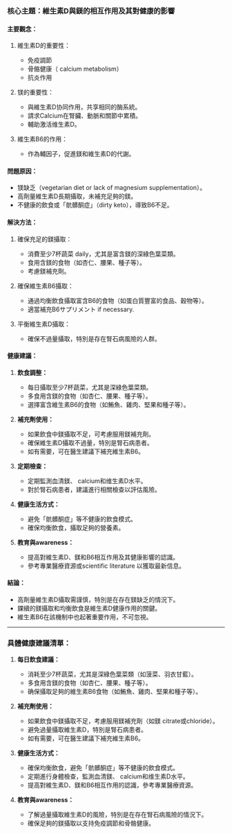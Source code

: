 ### 核心主題：維生素D與鎂的相互作用及其對健康的影響

#### 主要觀念：
1. 維生素D的重要性：
   - 免疫調節
   - 骨骼健康（ calcium metabolism）
   - 抗炎作用

2. 镁的重要性：
   - 與維生素D协同作用，共享相同的酶系統。
   - 請求Calcium在腎臟、動脈和關節中累積。
   - 輔助激活维生素D。

3. 維生素B6的作用：
   - 作為輔因子，促進鎂和維生素D的代謝。

#### 問題原因：
- 镁缺乏（vegetarian diet or lack of magnesium supplementation）。
- 高劑量維生素D長期攝取，未補充足夠的鎂。
- 不健康的飲食或「骯髒酮症」（dirty keto），導致B6不足。

#### 解決方法：
1. 確保充足的鎂攝取：
   - 消費至少7杯蔬菜 daily，尤其是富含鎂的深綠色葉菜類。
   - 食用含鎂的食物（如杏仁、腰果、種子等）。
   - 考慮鎂補充劑。

2. 確保維生素B6攝取：
   - 通過均衡飲食攝取富含B6的食物（如蛋白質豐富的食品、穀物等）。
   - 適當補充B6サプリメント if necessary.

3. 平衡維生素D攝取：
   - 確保不過量攝取，特別是存在腎石病風險的人群。

#### 健康建議：
1. **飲食調整：**
   - 每日攝取至少7杯蔬菜，尤其是深綠色葉菜類。
   - 多食用含鎂的食物（如杏仁、腰果、種子等）。
   - 選擇富含維生素B6的食物（如鮪魚、雞肉、堅果和種子等）。

2. **補充劑使用：**
   - 如果飲食中鎂攝取不足，可考慮服用鎂補充劑。
   - 確保維生素D攝取不過量，特別是腎石病患者。
   - 如有需要，可在醫生建議下補充維生素B6。

3. **定期檢查：**
   - 定期監測血清鎂、 calcium和维生素D水平。
   - 對於腎石病患者，建議進行相關檢查以評估風險。

4. **健康生活方式：**
   - 避免「骯髒酮症」等不健康的飲食模式。
   - 確保均衡飲食，攝取足夠的營養素。

5. **教育與awareness：**
   - 提高對維生素D、鎂和B6相互作用及其健康影響的認識。
   - 參考專業醫療資源或scientific literature 以獲取最新信息。

#### 結論：
- 高劑量維生素D攝取需謹慎，特別是在存在鎂缺乏的情況下。
- 錁續的鎂攝取和均衡飲食是維生素D健康作用的關鍵。
- 維生素B6在該機制中也起著重要作用，不可忽視。

---

### 具體健康建議清單：
1. **每日飲食建議：**
   - 消耗至少7杯蔬菜，尤其是深綠色葉菜類（如菠菜、羽衣甘藍）。
   - 多食用含鎂的食物（如杏仁、腰果、種子等）。
   - 确保攝取足夠的維生素B6食物（如鮪魚、雞肉、堅果和種子等）。

2. **補充劑使用：**
   - 如果飲食中鎂攝取不足，考慮服用鎂補充劑（如鎂 citrate或chloride）。
   - 避免過量攝取維生素D，特別是腎石病患者。
   - 如有需要，可在醫生建議下補充維生素B6。

3. **健康生活方式：**
   - 確保均衡飲食，避免「骯髒酮症」等不健康的飲食模式。
   - 定期進行身體檢查，監測血清鎂、 calcium和维生素D水平。
   - 提高對維生素D、鎂和B6相互作用的認識，參考專業醫療資源。

4. **教育與awareness：**
   - 了解過量攝取維生素D的風險，特別是在存在腎石病風險的情況下。
   - 確保足夠的鎂攝取以支持免疫調節和骨骼健康。